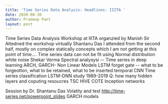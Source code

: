 ```yaml
---
title: 'Time Series Data Analysis: Headlines: IIITA '
date: 2020-08-30
author: Pradeep Pant
layout: post
---
```


Time Series Data Analysis Workshop at IIITA organzied by Manish Sir
Attedned the workshop virtually
Shantanu Das
I attended from the second half, mostly on complex statically concepts which I am not getting at this point of time....
Time series data can not be fit using Normal distribution
white noise 
Shekar Verma
Spectral analysysi -- Time series in deep learning ARCH, GARCH- Non Linear Models
LSTM 
forget gate -- what to be forgeotton, what to be retained, what to be inserted
temporal CNN
Time series classification
LSTM-DNN study 1989-2019 
Q: how many hidden layers and coputing resoucres 
TSC HIVE COTE
Inception networks

Session by Dr. Shantanu Das
Volatity and test
http://time-series.net/powerpoint_slides
GARCH models
